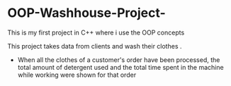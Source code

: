 # OOP-Washhouse-Project-
This is my first project in C++ where i use the OOP concepts


 This project takes data from clients and wash their clothes .
 * When all the clothes of a customer's order have been processed, the total amount of detergent used and the total time spent in the machine while working were shown for that order 
 
 

